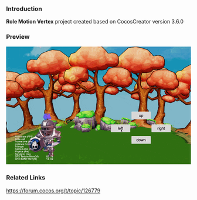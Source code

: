 ### Introduction
**Role Motion Vertex** project created based on CocosCreator version 3.6.0

### Preview
![image](../../../gif/202210/2022101006.gif)

### Related Links
https://forum.cocos.org/t/topic/126779